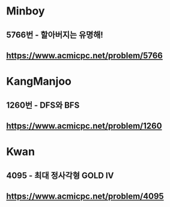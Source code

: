 # Minboy
## 5766번 - 할아버지는 유명해!
## https://www.acmicpc.net/problem/5766

# KangManjoo
## 1260번 - DFS와 BFS
## https://www.acmicpc.net/problem/1260

# Kwan
## 4095 - 최대 정사각형 GOLD IV
## https://www.acmicpc.net/problem/4095

